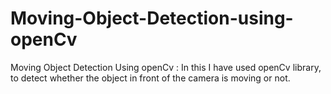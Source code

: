 # Moving-Object-Detection-using-openCv
Moving Object Detection Using openCv : In this I have used openCv library, to detect whether the object in front of the camera is moving or not.  
